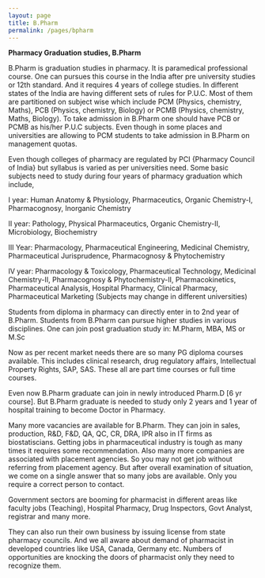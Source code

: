 ```yaml
---
layout: page
title: B.Pharm
permalink: /pages/bpharm
---
```


**Pharmacy Graduation studies, B.Pharm**


B.Pharm is graduation studies in pharmacy. It is paramedical professional course. One can pursues this course in the India after pre university studies or 12th standard. And it requires 4 years of college studies. In different states of the India are having different sets of rules for P.U.C. Most of them are partitioned on subject wise which include PCM (Physics, chemistry, Maths), PCB (Physics, chemistry, Biology) or PCMB (Physics, chemistry, Maths, Biology). To take admission in B.Pharm one should have PCB or PCMB as his/her P.U.C subjects. Even though in some places and universities are allowing to PCM students to take admission in B.Pharm on management quotas.


Even though colleges of pharmacy are regulated by PCI {Pharmacy Council of India} but syllabus is varied as per universities need. Some basic subjects need to study during four years of pharmacy graduation which include,

I year: Human Anatomy & Physiology, Pharmaceutics, Organic Chemistry-I, Pharmacognosy, Inorganic Chemistry

II year: Pathology, Physical Pharmaceutics, Organic Chemistry-II, Microbiology, Biochemistry

III Year: Pharmacology, Pharmaceutical Engineering, Medicinal Chemistry, Pharmaceutical Jurisprudence, Pharmacognosy & Phytochemistry

IV year: Pharmacology & Toxicology, Pharmaceutical Technology, Medicinal Chemistry-II, Pharmacognosy & Phytochemistry-II, Pharmacokinetics, Pharmaceutical Analysis, Hospital Pharmacy, Clinical Pharmacy, Pharmaceutical Marketing
(Subjects may change in different universities)

Students from diploma in pharmacy can directly enter in to 2nd year of B.Pharm.  Students from B.Pharm can pursue higher studies in various disciplines. One can join post graduation study in: M.Pharm, MBA, MS or M.Sc

Now as per recent market needs there are so many PG diploma courses available. This includes clinical research, drug regulatory affairs, Intellectual Property Rights, SAP, SAS. These all are part time courses or full time courses.

Even now B.Pharm graduate can join in newly introduced Pharm.D [6 yr course]. But B.Pharm graduate is needed to study only 2 years and 1 year of hospital training to become Doctor in Pharmacy.

Many more vacancies are available for B.Pharm. They can join in sales, production, R&D, F&D, QA, QC, CR, DRA, IPR also in IT firms as biostatiscians.
Getting jobs in pharmaceutical industry is tough as many times it requires some recommendation. Also many more companies are associated with placement agencies. So you may not get job without referring from placement agency. But after overall examination of situation, we come on a single answer that so many jobs are available. Only you require a correct person to contact.

Government sectors are booming for pharmacist in different areas like faculty jobs (Teaching), Hospital Pharmacy, Drug Inspectors, Govt Analyst, registrar and many more.

They can also run their own business by issuing license from state pharmacy councils. And we all aware about demand of pharmacist in developed countries like USA, Canada, Germany etc. Numbers of opportunities are knocking the doors of pharmacist only they need to recognize them.


